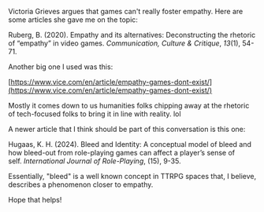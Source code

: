 Victoria Grieves argues that games can't really foster empathy. Here are some articles she gave me on the topic:

Ruberg, B. (2020). Empathy and its alternatives: Deconstructing the rhetoric of “empathy” in video games. _Communication, Culture & Critique_, _13_(1), 54-71.  

Another big one I used was this:

[https://www.vice.com/en/article/empathy-games-dont-exist/](https://www.vice.com/en/article/empathy-games-dont-exist/)  

Mostly it comes down to us humanities folks chipping away at the rhetoric of tech-focused folks to bring it in line with reality. lol

A newer article that I think should be part of this conversation is this one:

Hugaas, K. H. (2024). Bleed and Identity: A conceptual model of bleed and how bleed-out from role-playing games can affect a player’s sense of self. _International Journal of Role-Playing_, (15), 9-35.  

Essentially, "bleed" is a well known concept in TTRPG spaces that, I believe, describes a phenomenon closer to empathy.

Hope that helps!